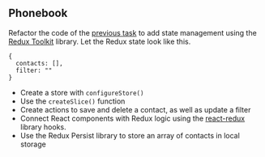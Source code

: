 ## Phonebook

Refactor the code of the
[previous task](https://github.com/Vademandr/goit-react-woolf-hw-04-phonebook)
to add state management using the [Redux Toolkit](https://react-redux.js.org/)
library. Let the Redux state look like this.

```
{
  contacts: [],
  filter: ""
}
```

- Create a store with `configureStore()`
- Use the `createSlice()` function
- Create actions to save and delete a contact, as well as update a filter
- Connect React components with Redux logic using the
  [react-redux](https://react-redux.js.org/) library hooks.
- Use the Redux Persist library to store an array of contacts in local storage
